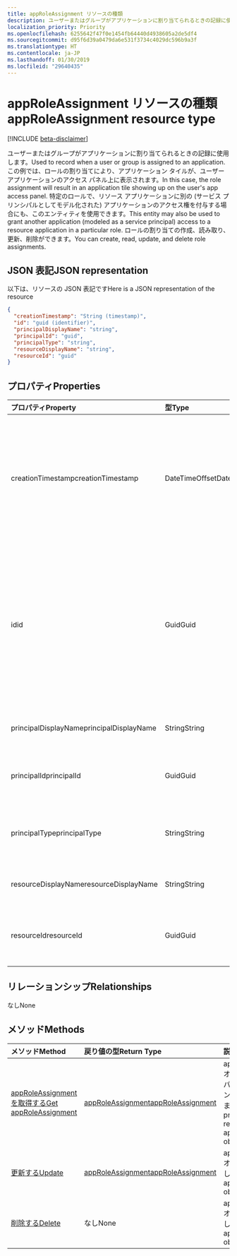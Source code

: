 ```yaml
---
title: appRoleAssignment リソースの種類
description: ユーザーまたはグループがアプリケーションに割り当てられるときの記録に使用します。 この例では、ロールの割り当てにより、アプリケーション タイルが、ユーザー アプリケーションのアクセス パネル上に表示されます。 特定のロールで、リソース アプリケーションに別の (サービス プリンシパルとしてモデル化された) アプリケーションのアクセス権を付与する場合にも、このエンティティを使用できます。 ロールの割り当ての作成、読み取り、更新、削除ができます。
localization_priority: Priority
ms.openlocfilehash: 6255642f47f0e1454fb64440d4938605a2de5df4
ms.sourcegitcommit: d95f6d39a0479da6e531f3734c4029dc596b9a3f
ms.translationtype: HT
ms.contentlocale: ja-JP
ms.lasthandoff: 01/30/2019
ms.locfileid: "29640435"
---
```

# <a name="approleassignment-resource-type"></a><span data-ttu-id="96511-106">appRoleAssignment リソースの種類</span><span class="sxs-lookup"><span data-stu-id="96511-106">appRoleAssignment resource type</span></span>

[!INCLUDE [beta-disclaimer](../../includes/beta-disclaimer.md)]

<span data-ttu-id="96511-107">ユーザーまたはグループがアプリケーションに割り当てられるときの記録に使用します。</span><span class="sxs-lookup"><span data-stu-id="96511-107">Used to record when a user or group is assigned to an application.</span></span> <span data-ttu-id="96511-108">この例では、ロールの割り当てにより、アプリケーション タイルが、ユーザー アプリケーションのアクセス パネル上に表示されます。</span><span class="sxs-lookup"><span data-stu-id="96511-108">In this case, the role assignment will result in an application tile showing up on the user's app access panel.</span></span> <span data-ttu-id="96511-109">特定のロールで、リソース アプリケーションに別の (サービス プリンシパルとしてモデル化された) アプリケーションのアクセス権を付与する場合にも、このエンティティを使用できます。</span><span class="sxs-lookup"><span data-stu-id="96511-109">This entity may also be used to grant another application (modeled as a service principal) access to a resource application in a particular role.</span></span> <span data-ttu-id="96511-110">ロールの割り当ての作成、読み取り、更新、削除ができます。</span><span class="sxs-lookup"><span data-stu-id="96511-110">You can create, read, update, and delete role assignments.</span></span>


## <a name="json-representation"></a><span data-ttu-id="96511-111">JSON 表記</span><span class="sxs-lookup"><span data-stu-id="96511-111">JSON representation</span></span>

<span data-ttu-id="96511-112">以下は、リソースの JSON 表記です</span><span class="sxs-lookup"><span data-stu-id="96511-112">Here is a JSON representation of the resource</span></span>

<!-- {
  "blockType": "resource",
  "optionalProperties": [

  ],
  "@odata.type": "microsoft.graph.approleassignment"
}-->

```json
{
  "creationTimestamp": "String (timestamp)",
  "id": "guid (identifier)",
  "principalDisplayName": "string",
  "principalId": "guid",
  "principalType": "string",
  "resourceDisplayName": "string",
  "resourceId": "guid"
}

```
## <a name="properties"></a><span data-ttu-id="96511-113">プロパティ</span><span class="sxs-lookup"><span data-stu-id="96511-113">Properties</span></span>
| <span data-ttu-id="96511-114">プロパティ</span><span class="sxs-lookup"><span data-stu-id="96511-114">Property</span></span>     | <span data-ttu-id="96511-115">型</span><span class="sxs-lookup"><span data-stu-id="96511-115">Type</span></span>   |<span data-ttu-id="96511-116">説明</span><span class="sxs-lookup"><span data-stu-id="96511-116">Description</span></span>|
|:---------------|:--------|:----------|
|<span data-ttu-id="96511-117">creationTimestamp</span><span class="sxs-lookup"><span data-stu-id="96511-117">creationTimestamp</span></span>|<span data-ttu-id="96511-118">DateTimeOffset</span><span class="sxs-lookup"><span data-stu-id="96511-118">DateTimeOffset</span></span>|<span data-ttu-id="96511-119">許可が出された時間です。Timestamp 型は、ISO 8601 形式を使用して日付と時刻の情報を表し、常に UTC 時間です。</span><span class="sxs-lookup"><span data-stu-id="96511-119">The time when the grant was created.The Timestamp type represents date and time information using ISO 8601 format and is always in UTC time.</span></span> <span data-ttu-id="96511-120">たとえば、2014 年 1 月 1 日午前 0 時 (UTC) は、次のようになります。`'2014-01-01T00:00:00Z'`</span><span class="sxs-lookup"><span data-stu-id="96511-120">For example, midnight UTC on Jan 1, 2014 would look like this: `'2014-01-01T00:00:00Z'`</span></span>|
|<span data-ttu-id="96511-121">id</span><span class="sxs-lookup"><span data-stu-id="96511-121">id</span></span>|<span data-ttu-id="96511-122">Guid</span><span class="sxs-lookup"><span data-stu-id="96511-122">Guid</span></span>|<span data-ttu-id="96511-123">プリンシパルに割り当てられたロール ID です。</span><span class="sxs-lookup"><span data-stu-id="96511-123">The role id that was assigned to the principal.</span></span>  <span data-ttu-id="96511-124">このロールは、**appRoles** プロパティのターゲット リソース アプリケーション **resourceId** によって宣言される必要があります。</span><span class="sxs-lookup"><span data-stu-id="96511-124">This role must be declared by the target resource application **resourceId** in its **appRoles** property.</span></span> <span data-ttu-id="96511-125">リソースがアクセス許可を宣言していない場合は、既存の ID (ゼロ GUID) を指定する必要があります。</span><span class="sxs-lookup"><span data-stu-id="96511-125">Where the resource does not declare any permissions, a default id (zero GUID) must be specified.</span></span> <span data-ttu-id="96511-126">キー。</span><span class="sxs-lookup"><span data-stu-id="96511-126">Key.</span></span> <span data-ttu-id="96511-127">null 許容型ではありません。</span><span class="sxs-lookup"><span data-stu-id="96511-127">Not nullable.</span></span> |
|<span data-ttu-id="96511-128">principalDisplayName</span><span class="sxs-lookup"><span data-stu-id="96511-128">principalDisplayName</span></span>|<span data-ttu-id="96511-129">String</span><span class="sxs-lookup"><span data-stu-id="96511-129">String</span></span>|<span data-ttu-id="96511-130">アクセス権が付与されているプリンシパルの表示名。</span><span class="sxs-lookup"><span data-stu-id="96511-130">The display name of the principal that was granted the access.</span></span>|
|<span data-ttu-id="96511-131">principalId</span><span class="sxs-lookup"><span data-stu-id="96511-131">principalId</span></span>|<span data-ttu-id="96511-132">Guid</span><span class="sxs-lookup"><span data-stu-id="96511-132">Guid</span></span>|<span data-ttu-id="96511-133">アクセス権が付与されているプリンシパルの一意の識別子 (**id**) です。</span><span class="sxs-lookup"><span data-stu-id="96511-133">The unique identifier (**id**) for the principal being granted the access.</span></span> <span data-ttu-id="96511-134">作成時に必要です。</span><span class="sxs-lookup"><span data-stu-id="96511-134">Required on create.</span></span>            |
|<span data-ttu-id="96511-135">principalType</span><span class="sxs-lookup"><span data-stu-id="96511-135">principalType</span></span>|<span data-ttu-id="96511-136">String</span><span class="sxs-lookup"><span data-stu-id="96511-136">String</span></span>|<span data-ttu-id="96511-137">プリンシパルの種類。</span><span class="sxs-lookup"><span data-stu-id="96511-137">The type of principal.</span></span>  <span data-ttu-id="96511-138">"User"、"Group"、"ServicePrincipal" のいずれかを指定できます。</span><span class="sxs-lookup"><span data-stu-id="96511-138">This can either be "User", "Group" or "ServicePrincipal".</span></span>|
|<span data-ttu-id="96511-139">resourceDisplayName</span><span class="sxs-lookup"><span data-stu-id="96511-139">resourceDisplayName</span></span>|<span data-ttu-id="96511-140">String</span><span class="sxs-lookup"><span data-stu-id="96511-140">String</span></span>|<span data-ttu-id="96511-141">割り当てが作成されたリソースの表示名。</span><span class="sxs-lookup"><span data-stu-id="96511-141">The display name of the resource to which the assignment was made.</span></span>|
|<span data-ttu-id="96511-142">resourceId</span><span class="sxs-lookup"><span data-stu-id="96511-142">resourceId</span></span>|<span data-ttu-id="96511-143">Guid</span><span class="sxs-lookup"><span data-stu-id="96511-143">Guid</span></span>|<span data-ttu-id="96511-144">割り当てが作成されたターゲット リソース (サービス プリンシパル) の一意の識別子 (**id**) です。</span><span class="sxs-lookup"><span data-stu-id="96511-144">The unique identifier (**id**) for the target resource (service principal) for which the assignment was made.</span></span>|

## <a name="relationships"></a><span data-ttu-id="96511-145">リレーションシップ</span><span class="sxs-lookup"><span data-stu-id="96511-145">Relationships</span></span>
<span data-ttu-id="96511-146">なし</span><span class="sxs-lookup"><span data-stu-id="96511-146">None</span></span>


## <a name="methods"></a><span data-ttu-id="96511-147">メソッド</span><span class="sxs-lookup"><span data-stu-id="96511-147">Methods</span></span>

| <span data-ttu-id="96511-148">メソッド</span><span class="sxs-lookup"><span data-stu-id="96511-148">Method</span></span>           | <span data-ttu-id="96511-149">戻り値の型</span><span class="sxs-lookup"><span data-stu-id="96511-149">Return Type</span></span>    |<span data-ttu-id="96511-150">説明</span><span class="sxs-lookup"><span data-stu-id="96511-150">Description</span></span>|
|:---------------|:--------|:----------|
|[<span data-ttu-id="96511-151">appRoleAssignment を取得する</span><span class="sxs-lookup"><span data-stu-id="96511-151">Get appRoleAssignment</span></span>](../api/approleassignment-get.md) | [<span data-ttu-id="96511-152">appRoleAssignment</span><span class="sxs-lookup"><span data-stu-id="96511-152">appRoleAssignment</span></span>](approleassignment.md) |<span data-ttu-id="96511-153">appRoleAssignment オブジェクトのプロパティとリレーションシップを読み取ります。</span><span class="sxs-lookup"><span data-stu-id="96511-153">Read properties and relationships of appRoleAssignment object.</span></span>|
|[<span data-ttu-id="96511-154">更新する</span><span class="sxs-lookup"><span data-stu-id="96511-154">Update</span></span>](../api/approleassignment-update.md) | [<span data-ttu-id="96511-155">appRoleAssignment</span><span class="sxs-lookup"><span data-stu-id="96511-155">appRoleAssignment</span></span>](approleassignment.md)   |<span data-ttu-id="96511-156">appRoleAssignment オブジェクトを更新します。</span><span class="sxs-lookup"><span data-stu-id="96511-156">Update appRoleAssignment object.</span></span> |
|[<span data-ttu-id="96511-157">削除する</span><span class="sxs-lookup"><span data-stu-id="96511-157">Delete</span></span>](../api/approleassignment-delete.md) | <span data-ttu-id="96511-158">なし</span><span class="sxs-lookup"><span data-stu-id="96511-158">None</span></span> |<span data-ttu-id="96511-159">appRoleAssignment オブジェクトを削除します。</span><span class="sxs-lookup"><span data-stu-id="96511-159">Delete appRoleAssignment object.</span></span> |

<!-- uuid: 8fcb5dbc-d5aa-4681-8e31-b001d5168d79
2015-10-25 14:57:30 UTC -->
<!--
{
  "type": "#page.annotation",
  "description": "appRoleAssignment resource",
  "keywords": "",
  "section": "documentation",
  "tocPath": "",
  "suppressions": [
    "Error: /api-reference/beta/resources/approleassignment.md:\r\n      Exception processing links.\r\n    System.ArgumentException: Link Definition was null. Link text: !INCLUDE [beta-disclaimer](../../includes/beta-disclaimer.md)\r\n      at ApiDoctor.Validation.DocFile.get_LinkDestinations()\r\n      at ApiDoctor.Validation.DocSet.ValidateLinks(Boolean includeWarnings, String[] relativePathForFiles, IssueLogger issues, Boolean requireFilenameCaseMatch, Boolean printOrphanedFiles)"
  ]
}
-->

